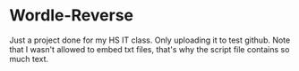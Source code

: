 # Wordle-Reverse
Just a project done for my HS IT class. Only uploading it to test github.
Note that I wasn't allowed to embed txt files, that's why the script file contains so much text.
